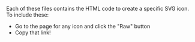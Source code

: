 Each of these files contains the HTML code to create a specific SVG icon. To include these:
- Go to the page for any icon and click the "Raw" button
- Copy that link!

